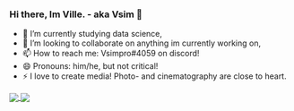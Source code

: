 ### Hi there, Im Ville. - aka Vsim 👋

- 🌱 I’m currently studying data science,
- 👯 I’m looking to collaborate on anything im currently working on,
- 📫 How to reach me: Vsimpro#4059 on discord!
- 😄 Pronouns: him/he, but not critical!
- ⚡ I love to create media! Photo- and cinematography are close to heart.

<a href="https://github-readme-stats.vercel.app/api?username=Vsimpro&count_private=true&show_icons=trues">
  <img align="center" src="https://github-readme-stats.vercel.app/api?username=Vsimpro&count_private=true&show_icons=trues" />
</a>
<a href="https://github-readme-stats.vercel.app/api/top-langs/?username=Vsimpro">
  <img align="center" src="https://github-readme-stats.vercel.app/api/top-langs/?username=Vsimpro" />
</a>
